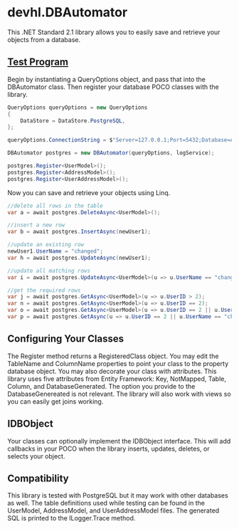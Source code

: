 # devhl.DBAutomator
This .NET Standard 2.1 library allows you to easily save and retrieve your objects from a database.

## [Test Program](/TestConsole/Program.cs)
Begin by instantiating a QueryOptions object, and pass that into the DBAutomator class.  Then register your database POCO classes with the library.
```csharp
QueryOptions queryOptions = new QueryOptions
{
    DataStore = DataStore.PostgreSQL,          
};

queryOptions.ConnectionString = $"Server=127.0.0.1;Port=5432;Database=AutomatorTest;User ID=postgres;Password={password};";

DBAutomator postgres = new DBAutomator(queryOptions, logService);

postgres.Register<UserModel>();
postgres.Register<AddressModel>();
postgres.Register<UserAddressModel>();
```
 
Now you can save and retrieve your objects using Linq.  
```csharp
//delete all rows in the table
var a = await postgres.DeleteAsync<UserModel>();

//insert a new row
var b = await postgres.InsertAsync(newUser1);

//update an existing row
newUser1.UserName = "changed";
var h = await postgres.UpdateAsync(newUser1);

//update all matching rows
var i = await postgres.UpdateAsync<UserModel>(u => u.UserName == "changed again", u => u.UserName == "changed");

//get the required rows
var j = await postgres.GetAsync<UserModel>(u => u.UserID > 2);
var n = await postgres.GetAsync<UserModel>(u => u.UserID == 2);
var o = await postgres.GetAsync<UserModel>(u => u.UserID == 2 || u.UserName == "changed again");
var p = await postgres.GetAsync(u => u.UserID == 2 || u.UserName == "changed again", orderBy);
```

## Configuring Your Classes
The Register method returns a RegisteredClass object.  You may edit the TableName and ColumnName properties to point your class to the property database object.  You may also decorate your class with attributes.  This library uses five attributes from Entity Framework: Key, NotMapped, Table, Column, and DatabaseGenerated.  The option you provide to the DatabaseGenereated is not relevant.  The library will also work with views so you can easily get joins working.  

## IDBObject
Your classes can optionally implement the IDBObject interface.  This will add callbacks in your POCO when the library inserts, updates, deletes, or selects your object.

## Compatibility
This library is tested with PostgreSQL but it may work with other databases as well.  The table definitions used while testing can be found in the UserModel, AddressModel, and UserAddressModel files.  The generated SQL is printed to the ILogger.Trace method.